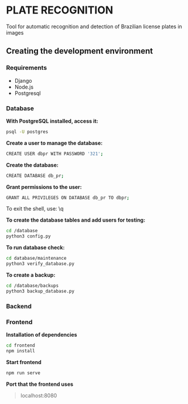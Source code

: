 # PLATE RECOGNITION
Tool for automatic recognition and detection of Brazilian license plates in images

## Creating the development environment

### Requirements

- Django
- Node.js
- Postgresql

### Database

**With PostgreSQL installed, access it:**
```sh
psql -U postgres
```
**Create a user to manage the database:**
```sh
CREATE USER dbpr WITH PASSWORD '321';
```
**Create the database:**
```sh
CREATE DATABASE db_pr;
```
**Grant permissions to the user:**
```sh
GRANT ALL PRIVILEGES ON DATABASE db_pr TO dbpr;
```
To exit the shell, use: \q

**To create the database tables and add users for testing:**
```sh
cd /database
python3 config.py
```
**To run database check:**
```sh
cd database/maintenance
python3 verify_database.py
```
**To create a backup:**
```sh
cd /database/backups
python3 backup_database.py
```

### Backend

### Frontend

**Installation of dependencies**

```sh
cd frontend
npm install
```

**Start frontend**
```sh
npm run serve
```

**Port that the frontend uses**

> localhost:8080
